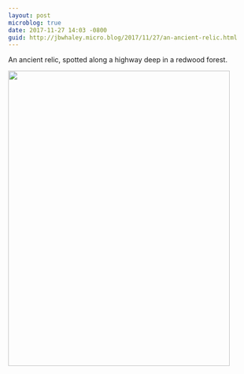 ```yaml
---
layout: post
microblog: true
date: 2017-11-27 14:03 -0800
guid: http://jbwhaley.micro.blog/2017/11/27/an-ancient-relic.html
---
```

An ancient relic, spotted along a highway deep in a redwood forest.

<img src="http://www.jarrodwhaley.com/uploads/2017/0e3628aa88.jpg" width="450" height="600" />
